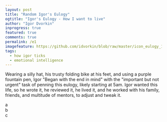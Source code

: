 ```yaml
---
layout: post
title: "Random Igor's Eulogy"
ogtitle: "Igor's Eulogy - How I want to live"
author: "Igor Dvorkin"
inprogress: true
featured: true
comments: true
permalink: /e1
imagefeature: https://github.com/idvorkin/blob/raw/master/icon_eulogy_1200_628.png
tags:
  - how igor ticks
  - emotional intelligence
---
```


<script type=module>
    import { load_random_eulogy } from '/assets/js/page-loader.js'
    defer(load_random_eulogy)
</script>

Wearing a silly hat, his trusty folding bike at his feet, and using a purple fountain pen, Igor "Began with the end in mind" with the "important but not urgent" task of penning this eulogy, likely starting at 5am. Igor wanted this life, so he wrote it, he reviewed it, he lived it, and he worked with his family, friends, and multitude of mentors, to adjust and tweak it.

<div class= 'alert alert-warning' id="e1">
a
</div>

<div class= 'alert alert-warning' id="e3">
b
</div>

<div class= 'alert alert-warning' id="e2">
c
